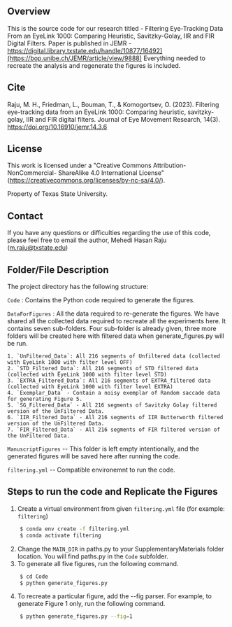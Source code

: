 **Overview**
---------------------------------------------------------------------------

This is the source code for our research titled - 
Filtering Eye-Tracking Data From an EyeLink 1000: Comparing Heuristic, Savitzky-Golay, IIR and FIR Digital Filters.
Paper is published in JEMR - https://digital.library.txstate.edu/handle/10877/16492](https://bop.unibe.ch/JEMR/article/view/9888)
Everything needed to recreate the analysis and regenerate the figures is included.

**Cite**
---------------------------------------------------------------------------
Raju, M. H., Friedman, L., Bouman, T., & Komogortsev, O. (2023). Filtering eye-tracking data from an EyeLink 1000: Comparing heuristic, savitzky-golay, IIR and FIR digital filters. Journal of Eye Movement Research, 14(3). https://doi.org/10.16910/jemr.14.3.6


**License**
----------------------------------------------------------------------------
This work is licensed under a "Creative Commons Attribution-NonCommercial- 
ShareAlike 4.0 International License" (https://creativecommons.org/licenses/by-nc-sa/4.0/).

Property of Texas State University.



**Contact**
----------------------------------------------------------------------------
If you have any questions or difficulties regarding the use of this code, 
please feel free to email the author, Mehedi Hasan Raju (m.raju@txstate.edu)



**Folder/File Description**
----------------------------------------------------------------------------
The project directory has the following structure:

`Code` : Contains the Python code required to generate the figures. 

`DataForFigures` : All the data required to re-generate the figures. We have shared all the collected data required to recreate all the experiments here. It contains seven sub-folders. Four sub-folder is already given,  three more folders will be created here with filtered data when generate_figures.py will be run.

	1. `UnFiltered_Data`: All 216 segments of Unfiltered data (collected with EyeLink 1000 with filter level OFF)
	2. `STD_Filtered_Data`: All 216 segments of STD_filtered data (collected with EyeLink 1000 with filter level STD)
	3. `EXTRA_Filtered_Data`: All 216 segments of EXTRA_filtered data (collected with EyeLink 1000 with filter level EXTRA)
	4. `Exemplar_Data` - Contain a noisy exemplar of Random saccade data for generating Figure 5.
	5. `SG_Filtered_Data` - All 216 segments of Savitzky Golay filtered version of the UnFiltered Data.
	6. `IIR_Filtered_Data` - All 216 segments of IIR Butterworth filtered version of the UnFiltered Data.
	7. `FIR_Filtered_Data` - All 216 segments of FIR filtered version of the UnFiltered Data.
	

`ManuscriptFigures` -- This folder is left empty intentionally, and the generated figures will be saved here after running the code.

`filtering.yml` -- Compatible environemnt to run the code.



**Steps to run the code and Replicate the Figures**
----------------------------------------------------------------------------

1. Create a virtual environment from given `filtering.yml` file (for example: `filtering`)
``` bash
	$ conda env create -f filtering.yml
	$ conda activate filtering
```
2. Change the `MAIN_DIR` in paths.py to your SupplementaryMaterials folder location. You will find paths.py in the ``Code`` subfolder.
3. To generate all five figures, run the following command.
``` bash
	$ cd Code
	$ python generate_figures.py
```
4. To recreate a particular figure, add the --fig parser. For example, to generate Figure 1 only, run the following command.
``` bash
	$ python generate_figures.py --fig=1
```


